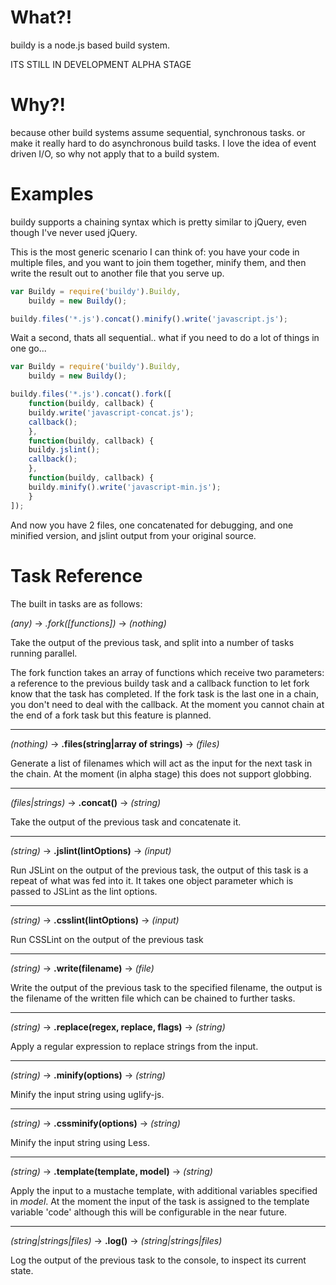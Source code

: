 What?!
======

buildy is a node.js based build system.

ITS STILL IN DEVELOPMENT ALPHA STAGE

Why?!
=====

because other build systems assume sequential, synchronous tasks. or make it really hard to do asynchronous build tasks.
I love the idea of event driven I/O, so why not apply that to a build system.

Examples
========

buildy supports a chaining syntax which is pretty similar to jQuery, even though I've never used jQuery.

This is the most generic scenario I can think of: you have your code in multiple files, and you want to 
join them together, minify them, and then write the result out to another file that you serve up.

```javascript
var Buildy = require('buildy').Buildy,
    buildy = new Buildy();

buildy.files('*.js').concat().minify().write('javascript.js');
```

Wait a second, thats all sequential.. what if you need to do a lot of things in one go...

```javascript
var Buildy = require('buildy').Buildy,
    buildy = new Buildy();

buildy.files('*.js').concat().fork([
    function(buildy, callback) {
	buildy.write('javascript-concat.js');
	callback();
    },
    function(buildy, callback) {
	buildy.jslint();
	callback();
    },
    function(buildy, callback) {
	buildy.minify().write('javascript-min.js');
    }
]);
```

And now you have 2 files, one concatenated for debugging, and one minified version, and jslint output from your original source.

Task Reference
==============

The built in tasks are as follows:

*(any)* -> *.fork([functions])* -> *(nothing)*

Take the output of the previous task, and split into a number of tasks running
parallel. 

The fork function takes an array of functions which receive two parameters:
a reference to the previous buildy task and a callback function to let fork know that
the task has completed. If the fork task is the last one in a chain, you don't need to
deal with the callback. At the moment you cannot chain at the end of a fork task but
this feature is planned.

***

*(nothing)* -> **.files(string|array of strings)** -> *(files)*

Generate a list of filenames which will act as the input for the next task in the chain.
At the moment (in alpha stage) this does not support globbing.

***

*(files|strings)* -> **.concat()** -> *(string)*

Take the output of the previous task and concatenate it.

***

*(string)* -> **.jslint(lintOptions)** -> *(input)*

Run JSLint on the output of the previous task, the output of this task
is a repeat of what was fed into it. It takes one object parameter which
is passed to JSLint as the lint options.

***

*(string)* -> **.csslint(lintOptions)** -> *(input)*

Run CSSLint on the output of the previous task

***

*(string)* -> **.write(filename)** -> *(file)*

Write the output of the previous task to the specified filename, the output
is the filename of the written file which can be chained to further tasks.

***

*(string)* -> **.replace(regex, replace, flags)** -> *(string)*

Apply a regular expression to replace strings from the input.

***

*(string)* -> **.minify(options)** -> *(string)*

Minify the input string using uglify-js.

***

*(string)* -> **.cssminify(options)** -> *(string)*

Minify the input string using Less.

***

*(string)* -> **.template(template, model)** -> *(string)*

Apply the input to a mustache template, with additional variables specified in *model*.
At the moment the input of the task is assigned to the template variable 'code' although
this will be configurable in the near future.

***

*(string|strings|files)* -> **.log()** -> *(string|strings|files)*

Log the output of the previous task to the console, to inspect its current state.




